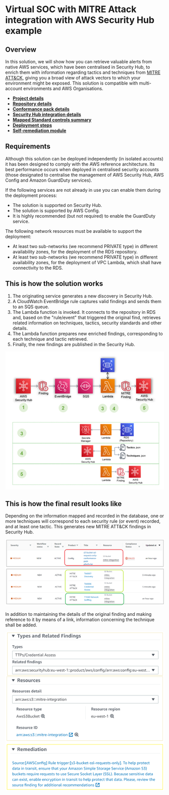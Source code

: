 # Virtual SOC with MITRE Attack integration with AWS Security Hub example

## Overview

In this solution, we will show how you can retrieve valuable alerts from native AWS services, which have been centralised in Security Hub, to enrich them with information regarding tactics and techniques from [MITRE ATT&CK](https://attack.mitre.org/matrices/enterprise/cloud/), giving you a broad view of attack vectors to which your environment might be exposed. This solution is compatible with multi-account environments and AWS Organisations.

-   [**Project details**](docs/project_eng.md)
-   [**Repository details**](docs/repository_eng.md)
-   [**Conformance pack details**](docs/MITRE%20ConformancePack%20Services%20and%20Rules%20List.md)
-   [**Security Hub integration details**](docs/securityhub-integration_eng.md)
-   [**Mapped Standard controls summary**](docs/database-mapping.md)
-   [**Deployment steps**](docs/deployment_eng.md)
-   [**Self-remediation module**](selfremediation/README.md)

## Requirements

Although this solution can be deployed independently (in isolated accounts) it has been designed to comply with the AWS reference architecture. Its best performance occurs when deployed in centralised security accounts (those designated to centralise the management of AWS Security Hub, AWS Config and Amazon GuardDuty services).

If the following services are not already in use you can enable them during the deployment process:
- The solution is supported on Security Hub.
- The solution is supported by AWS Config. 
- It is highly recommended (but not required) to enable the GuardDuty service.

The following network resources must be available to support the deployment:
- At least two sub-networks (we recommend PRIVATE type) in different availability zones, for the deployment of the RDS repository.
- At least two sub-networks (we recommend PRIVATE type) in different availability zones, for the deployment of VPC Lambda, which shall have connectivity to the RDS.

## This is how the solution works

1.	The originating service generates a new discovery in Security Hub.
2.	A CloudWatch EventBridge rule captures valid findings and sends them to an SQS queue.
3.	The Lambda function is invoked. It connects to the repository in RDS and, based on the "rule/event" that triggered the original find, retrieves related information on techniques, tactics, security standards and other details.
4.	The Lambda function prepares new enriched findings, corresponding to each technique and tactic retrieved.
5.	Finally, the new findings are published in the Security Hub.

![diagrama](common/diagrama.png)

## This is how the final result looks like

Depending on the information mapped and recorded in the database, one or more techniques will correspond to each security rule (or event) recorded, and at least one tactic. This generates new MITRE ATT&CK findings in Security Hub. 

![securityhub dashboard](common/shdashb.png)

In addition to maintaining the details of the original finding and making reference to it by means of a link, information concerning the technique shall be added.

![Técnica detalle](common/finding.png)